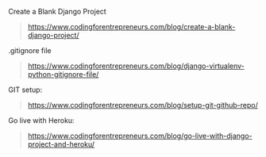 Create a Blank Django Project

> https://www.codingforentrepreneurs.com/blog/create-a-blank-django-project/

.gitignore file

>  https://www.codingforentrepreneurs.com/blog/django-virtualenv-python-gitignore-file/

GIT setup:

> https://www.codingforentrepreneurs.com/blog/setup-git-github-repo/

Go live with Heroku:

> https://www.codingforentrepreneurs.com/blog/go-live-with-django-project-and-heroku/